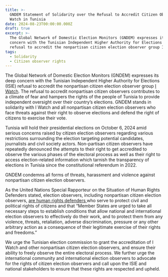```yaml
---
title: >-
  GNDEM Statement of Solidarity over the Refusal to Accredit Citizen Observers I
  Watch in Tunisia
date: 2024-08-23T00:00:00.000Z
draft: true
excerpt: >-
  The Global Network of Domestic Election Monitors (GNDEM) expresses its deep
  concern with the Tunisian Independent Higher Authority for Elections (ISIE)
  refusal to accredit the nonpartisan citizen election observer group I Watch.
tags:
  - Solidarity
  - Citizen observer rights
---
```


The Global Network of Domestic Election Monitors (GNDEM) expresses its deep concern with the Tunisian Independent Higher Authority for Elections (ISIE) refusal to accredit the nonpartisan citizen election observer group [I Watch](https://www.iwatch.tn/ar/). The refusal to accredit nonpartisan citizen observers contributes to a climate of fear and hampers the rights of the people of Tunisia to provide independent oversight over their country’s elections. GNDEM stands in solidarity with I Watch and all nonpartisan citizen election observers who face threats against their right to observe elections and defend the right of citizens to exercise their vote.

Tunisia will hold their presidential elections on October 6, 2024 amid serious concerns raised by citizen election observers regarding various restrictions surrounding the election targeting potential candidates, journalists and civil society actors. Non-partisan citizen observers have repeatedly denounced the attempts to their right to get accredited to observe the various phases of the electoral process as well as their right to access election-related information which tarnish the transparency of elections in Tunisia since the constitutional referendum in 2022.

GNDEM condemns all forms of threats, harassment and violence against nonpartisan citizen election observers.

As the United Nations Special Rapporteur on the Situation of Human Rights Defenders stated, election observers, including nonpartisan citizen election observers, [are human rights defenders ](https://srdefenders.org/information/the-situation-of-election-observers-as-human-rights-defenders%ef%bf%bc/)who serve to protect civil and political rights of citizens and that “Member States are urged to take all necessary steps to establish conditions that allow national and international election observers to effectively do their work, and to protect them from any violence, threats, retaliation, adverse discrimination, pressure or any other arbitrary action as a consequence of their legitimate exercise of their rights and freedoms.”

We urge the Tunisian election commission to grant the accreditation of I Watch and other nonpartisan citizen election observers, and ensure their ability to freely observe the entire electoral process. We further urge the international community and international election observers to advocate for the rights of citizen election observers and call upon the ISIE and national stakeholders to ensure that these rights are respected and upheld.
